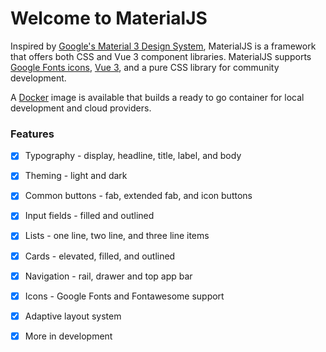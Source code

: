 # Welcome to MaterialJS

Inspired by [Google's Material 3 Design System](https://m3.material.io/), MaterialJS is a framework that offers both CSS and Vue 3 component libraries.
MaterialJS supports [Google Fonts icons](https://fonts.google.com/icons), [Vue 3](https://vuejs.org/), and a pure CSS library for community development.

A [Docker](https://hub.docker.com/) image is available that builds a ready to go container for local development and cloud providers.


### Features

- [x] Typography - display, headline, title, label, and body
- [x] Theming - light and dark
- [x] Common buttons - fab, extended fab, and icon buttons
- [x] Input fields - filled and outlined
- [x] Lists - one line, two line, and three line items
- [x] Cards - elevated, filled, and outlined
- [x] Navigation - rail, drawer and top app bar
- [x] Icons - Google Fonts and Fontawesome support
- [x] Adaptive layout system
- [x] More in development


